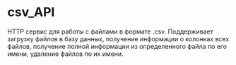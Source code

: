 # csv_API
HTTP сервис для работы с файлами в формате .csv. Поддерживает загрузку файлов в базу данных, получение информации о колонках всех файлов, получение полной информации из определенного файла по его имени, удаление файлов по их имени.
